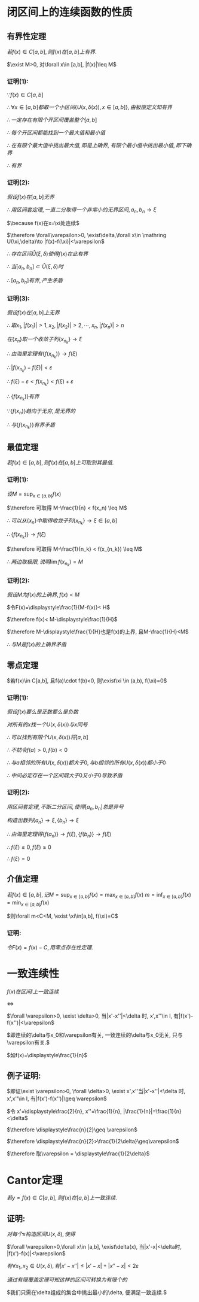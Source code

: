 # 闭区间上的连续函数的性质

## 有界性定理

$若f(x)\in C[a,b], 则f(x)在[a,b]上有界.$

$\exist M>0, 对\forall x\in [a,b], |f(x)|\leq M$

### 证明(1):

$\because f(x)\in C[a,b]$

$\therefore \forall x\in [a,b]都取一个小区间\{U(x,\delta (x)), x\in [a,b]\}, 由极限定义知有界$

$\therefore 一定存在有限个开区间覆盖整个[a,b]$

$\therefore 每个开区间都能找到一个最大值和最小值$

$\therefore 在有限个最大值中挑出最大值, 即是上确界,$
$有限个最小值中挑出最小值, 即下确界$

$\therefore 有界$


### 证明(2):

$假设f(x)在[a,b]无界$

$\therefore 用区间套定理, 一直二分取得一个非常小的无界区间, a_n, b_n\to \xi$

$\because f(x)在x=\xi处连续$

$\therefore \forall\varepsilon>0, \exist\delta,\forall x\in \mathring U(\xi,\delta)\to |f(x)-f(\xi)|<\varepsilon$

$\therefore 存在区间\mathring U(\xi,\delta)使得f(x)在此有界$

$\therefore 当[a_n,b_n]\subset \mathring U(\xi,\delta)时$

$\therefore [a_n,b_n]有界, 产生矛盾$

### 证明(3):

$假设f(x)在[a,b]上无界$

$\therefore 取x_1, |f(x_1)|>1, x_2, |f(x_2)|>2, \cdots, x_n, |f(x_n)|>n$

$在\{x_n\}取一个收敛子列 \{x_{n_k}\} \to\xi$

$\therefore 由海里定理有\{f(x_{n_k})\} \to f(\xi)$

$\therefore |f(x_{n_k})-f(\xi)|<\varepsilon$

$\therefore f(\xi)-\varepsilon<f(x_{n_k})<f(\xi)+\varepsilon$

$\therefore \{f(x_{n_k})\}有界$

$\because \{f(x_n)\}趋向于无穷, 是无界的$

$\therefore 与\{f(x_{n_k})\}有界矛盾$

## 最值定理

$若f(x)\in [a,b], 则f(x)在[a,b]上可取到其最值.$

### 证明(1):

$设M=\displaystyle\sup_{x\in[a,b]}f(x)$

$\therefore 可取得 M-\frac{1}{n} < f(x_n) \leq M$

$\therefore 可以从\{x_n\}中取得收敛子列\{x_{n_k}\}\to \xi \in [a,b]$

$\therefore \{f(x_{n_k})\}\to f(\xi)$

$\therefore 可取得 M-\frac{1}{n_k} < f(x_{n_k}) \leq M$

$\therefore 两边取极限, 说明\lim f(x_{n_k})=M$

### 证明(2):

$假设M为f(x)的上确界, f(x)<M$

$令F(x)=\displaystyle\frac{1}{M-f(x)}< H$

$\therefore f(x)< M-\displaystyle\frac{1}{H}$

$\therefore M-\displaystyle\frac{1}{H}也是f(x)的上界, 且M-\frac{1}{H}<M$

$\therefore 与M是f(x)的上确界矛盾$

## 零点定理

$若f(x)\in C[a,b], 且f(a)\cdot f(b)<0, 则\exist\xi \in (a,b), f(\xi)=0$

### 证明(1):

$假设f(x)要么是正数要么是负数$

$对所有的x找一个U(x,\delta(x))与x同号$

$\therefore 可以找到有限个U(x,\delta(x))将[a,b]$

$\therefore 不妨令f(a)>0, f(b)<0$

$\therefore 与a相邻的所有U(x,\delta(x))都大于0, 与b相邻的所有U(x,\delta(x))都小于0$

$\therefore 中间必定存在一个区间既大于0又小于0导致矛盾$

### 证明(2):

$用区间套定理, 不断二分区间, 使得[a_n, b_n]总是异号$

$构造出数列\{a_n\}\to \xi,\{b_n\}\to \xi$

$\therefore 由海里定理得\{f(a_n)\}\to f(\xi), \{f(b_n)\}\to f(\xi)$

$\therefore f(\xi)\leq 0,f(\xi)\geq 0$

$\therefore f(\xi)=0$


## 介值定理

$若f(x)\in [a,b], 记M=\displaystyle\sup_{x\in [a,b]}f(x)=\max_{x\in [a,b]}f(x)$
$m=\displaystyle\inf_{x\in [a,b]}f(x)=\min_{x\in [a,b]}f(x)$

$则\forall m<C<M, \exist \xi\in[a,b], f(\xi)=C$

### 证明:

$令F(x)=f(x)-C, 用零点存在性定理.$

# 一致连续性

$f(x)在区间I上一致连续$

$\Leftrightarrow$

$\forall \varepsilon>0, \exist \delta>0, 当|x'-x''|<\delta 时, x',x''\in I, 有|f(x')-f(x'')|<\varepsilon$

$即连续的\delta与x_0和\varepsilon有关, 一致连续的\delta与x_0无关, 只与\varepsilon有关.$

$如f(x)=\displaystyle\frac{1}{n}$

## 例子证明:

$即证\exist \varepsilon>0, \forall \delta>0, \exist x',x''当|x'-x''|<\delta 时, x',x''\in I, 有|f(x')-f(x'')|\geq \varepsilon$

$令 x'=\displaystyle\frac{2}{n}, x''=\frac{1}{n}, |\frac{1}{n}|=\frac{1}{n}<\delta$

$\therefore \displaystyle\frac{n}{2}\geq \varepsilon$

$\therefore \displaystyle\frac{n}{2}>\frac{1}{2\delta}\geq\varepsilon$

$\therefore 取\varepsilon = \displaystyle\frac{1}{2\delta}$

# Cantor定理

$若y=f(x)\in C[a,b], 则f(x)在[a,b]上一致连续.$

## 证明:

$对每个x构造区间U(x,\delta), 使得$

$\forall \varepsilon>0,\forall x\in [a,b], \exist\delta(x), 当|x'-x|<\delta时, |f(x')-f(x)|<\varepsilon$

$有\forall x_1,x_2\in U(x,\delta), 有|x'-x''|\leq |x'-x|+|x''-x|<2\varepsilon$

$通过有限覆盖定理可知这样的区间可转换为有限个的$

$我们只需在\delta组成的集合中挑出最小的\delta, 便满足一致连续.$